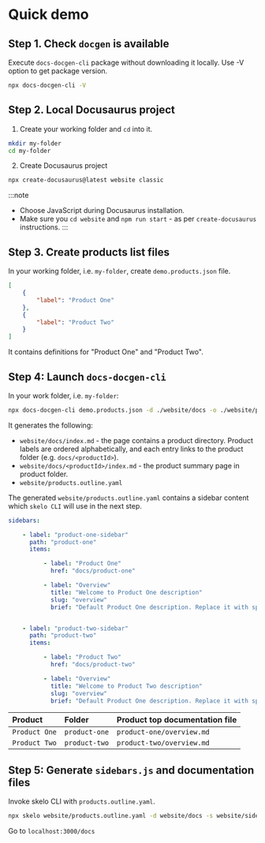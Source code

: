 # Quick demo

## Step 1. Check `docgen` is available

Execute `docs-docgen-cli` package without downloading it locally. Use -V option to get package version.

```bash
npx docs-docgen-cli -V
```

## Step 2. Local Docusaurus project

1. Create your working folder and `cd` into it.

```bash
mkdir my-folder
cd my-folder
```
2. Create Docusaurus project


```bash
npx create-docusaurus@latest website classic
```

:::note
* Choose JavaScript during Docusaurus installation.
* Make sure you `cd website` and `npm run start` - as per `create-docusaurus` instructions.
:::

## Step 3. Create products list files

In your working folder, i.e. `my-folder`, create `demo.products.json` file.

```json
[
    {
        "label": "Product One"
    },
    {
        "label": "Product Two"
    }
]
```

It contains definitions for "Product One" and "Product Two".

## Step 4: Launch `docs-docgen-cli`

In your work folder, i.e. `my-folder`:

```bash
npx docs-docgen-cli demo.products.json -d ./website/docs -o ./website/products.outline.yaml -v
```

It generates the following:

* `website/docs/index.md` - the page contains a product directory. Product labels are ordered alphabetically, and each entry links to the product folder (e.g. `docs/<productId>`).
* `website/docs/<productId>/index.md` - the product summary page in product folder.
* `website/products.outline.yaml`

The generated `website/products.outline.yaml` contains a sidebar content which `skelo CLI` will use in the next step.

```yaml
sidebars:

    - label: "product-one-sidebar"
      path: "product-one"
      items:

          - label: "Product One"
            href: "docs/product-one"

          - label: "Overview"
            title: "Welcome to Product One description"
            slug: "overview"
            brief: "Default Product One description. Replace it with specific description"


    - label: "product-two-sidebar"
      path: "product-two"
      items:

          - label: "Product Two"
            href: "docs/product-two"

          - label: "Overview"
            title: "Welcome to Product Two description"
            slug: "overview"
            brief: "Default Product One description. Replace it with specific description"
```

| Product | Folder | Product top documentation file |
|:--|:--|:--|
| `Product One` | `product-one` | `product-one/overview.md` |
| `Product Two` | `product-two` | `product-two/overview.md` |

## Step 5: Generate `sidebars.js` and documentation files

Invoke skelo CLI with `products.outline.yaml`. 

```bash
npx skelo website/products.outline.yaml -d website/docs -s website/sidebars.js -v
```

Go to `localhost:3000/docs`

